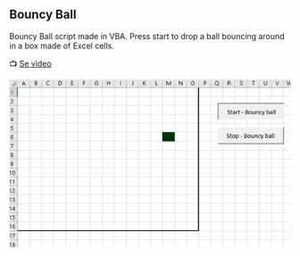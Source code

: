 ## Bouncy Ball 

Bouncy Ball script made in VBA. Press start to drop a ball bouncing around in a box made of Excel cells.

:tv: [Se video](https://www.youtube.com/watch?v=vrb5eOw6jUQ)

![Bouncy_Ball.png](resources/images/Bouncy_Ball.png)

